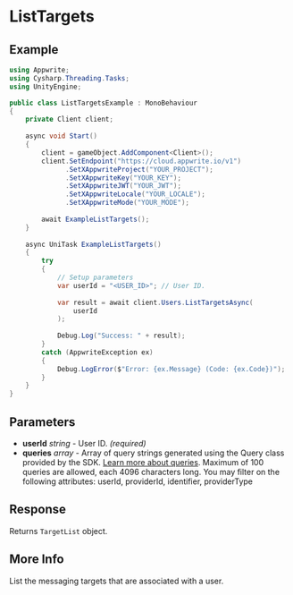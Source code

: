 # ListTargets

## Example

```csharp
using Appwrite;
using Cysharp.Threading.Tasks;
using UnityEngine;

public class ListTargetsExample : MonoBehaviour
{
    private Client client;
    
    async void Start()
    {
        client = gameObject.AddComponent<Client>();
        client.SetEndpoint("https://cloud.appwrite.io/v1")
              .SetXAppwriteProject("YOUR_PROJECT");
              .SetXAppwriteKey("YOUR_KEY");
              .SetXAppwriteJWT("YOUR_JWT");
              .SetXAppwriteLocale("YOUR_LOCALE");
              .SetXAppwriteMode("YOUR_MODE");
        
        await ExampleListTargets();
    }
    
    async UniTask ExampleListTargets()
    {
        try
        {
            // Setup parameters
            var userId = "<USER_ID>"; // User ID.
            
            var result = await client.Users.ListTargetsAsync(
                userId
            );
            
            Debug.Log("Success: " + result);
        }
        catch (AppwriteException ex)
        {
            Debug.LogError($"Error: {ex.Message} (Code: {ex.Code})");
        }
    }
}
```

## Parameters

- **userId** *string* - User ID. *(required)*
- **queries** *array* - Array of query strings generated using the Query class provided by the SDK. [Learn more about queries](https://appwrite.io/docs/queries). Maximum of 100 queries are allowed, each 4096 characters long. You may filter on the following attributes: userId, providerId, identifier, providerType

## Response

Returns `TargetList` object.
## More Info

List the messaging targets that are associated with a user.
